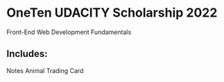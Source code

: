 # OneTen UDACITY Scholarship 2022
Front-End Web Development Fundamentals


## Includes:
Notes
Animal Trading Card
